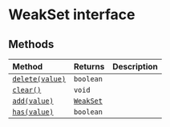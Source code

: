 # WeakSet interface













## Methods

| Method	   |  Returns	| Description|
|:-------------|:-------|:-----------|
|[`delete(value)`](delete-olfe9.md)      | `boolean` |  |
|[`clear()`](clear-xlxs9.md)      | `void` |  |
|[`add(value)`](add-et949.md)      | [`WeakSet`](../es6-collections/weakset.md)<T> |  |
|[`has(value)`](has-wh3m9.md)      | `boolean` |  |



